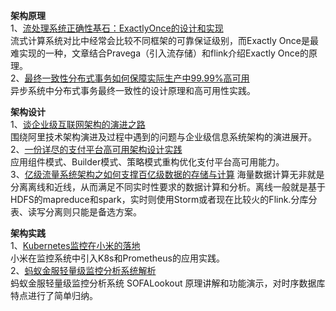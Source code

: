 **架构原理**    
1、[流处理系统正确性基石：ExactlyOnce的设计和实现](https://mp.weixin.qq.com/s/PmGINqASTFcl2oniouh4PQ)  
流式计算系统对比中经常会比较不同框架的可靠保证级别，而Exactly Once是最难实现的一种，文章结合Pravega（引入流存储）和flink介绍Exactly Once的原理。    
2、[最终一致性分布式事务如何保障实际生产中99.99%高可用](https://mp.weixin.qq.com/s/yRDUQtVPz5eqCx961xL6nw)  
异步系统中分布式事务最终一致性的设计原理和高可用性实践。  

**架构设计**   
1、[谈企业级互联网架构的演进之路](https://mp.weixin.qq.com/s/YIdJVN6zXEtCBSorc2Docw)  
围绕阿里技术架构演进及过程中遇到的问题与企业级信息系统架构的演进展开。    
2、[一份详尽的支付平台高可用架构设计实践](https://mp.weixin.qq.com/s/kuJRRUoiZYfWCT5KqZlrVA)  
应用组件模式、Builder模式、策略模式重构优化支付平台高可用能力。  
3、[亿级流量系统架构之如何支撑百亿级数据的存储与计算](https://mp.weixin.qq.com/s/eqtR9QAMIm3F4QnGut1vrA)
海量数据计算无非就是分离离线和近线，从而满足不同实时性要求的数据计算和分析。离线一般就是基于HDFS的mapreduce和spark，实时则使用Storm或者现在比较火的Flink.分库分表、读写分离则只能是备选方案。

**架构实践**    
1、[Kubernetes监控在小米的落地](https://mp.weixin.qq.com/s/ewwD6A3-ClbotdfFmYY3KA)  
小米在监控系统中引入K8s和Prometheus的应用实践。  
2、[蚂蚁金服轻量级监控分析系统解析](https://mp.weixin.qq.com/s/m4WyeU3KbjyJn6ZFC7go-g)  
蚂蚁金服轻量级监控分析系统 SOFALookout 原理讲解和功能演示，对时序数据库特点进行了简单归纳。

